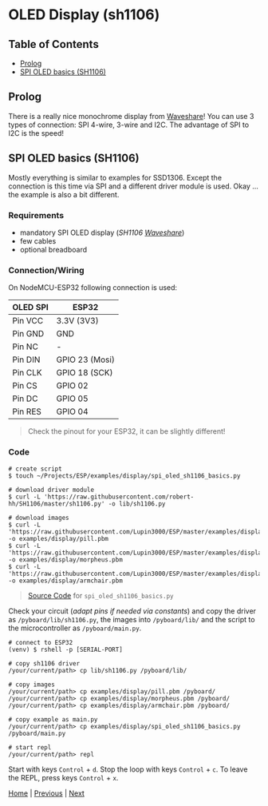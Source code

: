 # OLED Display (sh1106)

## Table of Contents

- [Prolog](#prolog)
- [SPI OLED basics (SH1106)](#spi-oled-basics-sh1106)

## Prolog

There is a really nice monochrome display from [Waveshare](https://www.waveshare.com/1.3inch-oled-a.htm)! You can use 3 types of connection: SPI 4-wire, 3-wire and I2C. The advantage of SPI to I2C is the speed!

## SPI OLED basics (SH1106)

Mostly everything is similar to examples for SSD1306. Except the connection is this time via SPI and a different driver module is used. Okay ... the example is also a bit different.

### Requirements

- mandatory SPI OLED display (_SH1106 [Waveshare](https://www.waveshare.com/1.3inch-oled-a.htm)_)
- few cables
- optional breadboard

### Connection/Wiring

On NodeMCU-ESP32 following connection is used:

| OLED SPI | ESP32          |
|----------|----------------|
| Pin VCC  | 3.3V (3V3)     |
| Pin GND  | GND            |
| Pin NC   | -              |
| Pin DIN  | GPIO 23 (Mosi) |
| Pin CLK  | GPIO 18 (SCK)  |
| Pin CS   | GPIO 02        |
| Pin DC   | GPIO 05        |
| Pin RES  | GPIO 04        |

> Check the pinout for your ESP32, it can be slightly different!

### Code

```shell
# create script
$ touch ~/Projects/ESP/examples/display/spi_oled_sh1106_basics.py

# download driver module
$ curl -L 'https://raw.githubusercontent.com/robert-hh/SH1106/master/sh1106.py' -o lib/sh1106.py

# download images
$ curl -L 'https://raw.githubusercontent.com/Lupin3000/ESP/master/examples/display/pill.pbm' -o examples/display/pill.pbm
$ curl -L 'https://raw.githubusercontent.com/Lupin3000/ESP/master/examples/display/morpheus.pbm' -o examples/display/morpheus.pbm
$ curl -L 'https://raw.githubusercontent.com/Lupin3000/ESP/master/examples/display/armchair.pbm' -o examples/display/armchair.pbm
```

> [Source Code](../examples/display/spi_oled_sh1106_basics.py) for `spi_oled_sh1106_basics.py`

Check your circuit (_adapt pins if needed via constants_) and copy the driver as `/pyboard/lib/sh1106.py`, the images into `/pyboard/lib/` and the script to the microcontroller as `/pyboard/main.py`.

```shell
# connect to ESP32
(venv) $ rshell -p [SERIAL-PORT] 

# copy sh1106 driver
/your/current/path> cp lib/sh1106.py /pyboard/lib/

# copy images
/your/current/path> cp examples/display/pill.pbm /pyboard/
/your/current/path> cp examples/display/morpheus.pbm /pyboard/
/your/current/path> cp examples/display/armchair.pbm /pyboard/

# copy example as main.py
/your/current/path> cp examples/display/spi_oled_sh1106_basics.py /pyboard/main.py

# start repl
/your/current/path> repl
```

Start with keys `Control` + `d`. Stop the loop with keys `Control` + `c`. To leave the REPL, press keys `Control` + `x`.

[Home](https://github.com/Lupin3000/ESP) | [Previous](./011_display_nokia5110_pcd8544_tutorials.md) | [Next](./012_network_tutorials.md)
